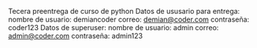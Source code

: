 Tecera preentrega de curso de python 
Datos de ususario para entrega:
  nombre de usuario: demiancoder
  correo: demian@coder.com
  contraseña: coder123
Datos de superuser:
  nombre de usuario: admin
  correo: admin@coder.com
  contraseña: admin123
